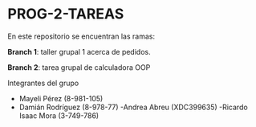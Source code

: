 # PROG-2-TAREAS

En este repositorio se encuentran las ramas:

**Branch 1**: taller grupal 1 acerca de pedidos.

**Branch 2**: tarea grupal de calculadora OOP

Integrantes del grupo
- Mayeli Pérez (8-981-105)
- Damián Rodríguez (8-978-77)
-Andrea Abreu (XDC399635) 
-Ricardo Isaac Mora (3-749-786)
